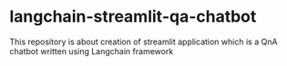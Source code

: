 # langchain-streamlit-qa-chatbot

This repository is about creation of streamlit application which is a QnA chatbot written using Langchain framework 